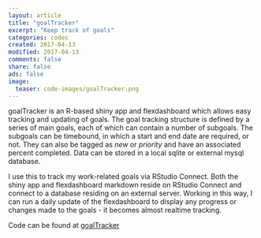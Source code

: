 ```yaml
---
layout: article
title: "goalTracker"
excerpt: "Keep track of goals"
categories: codes
created: 2017-04-13
modified: 2017-04-13
comments: false
share: false
ads: false
image: 
  teaser: code-images/goalTracker.png
---
```


goalTracker is an R-based shiny app and flexdashboard which allows easy tracking and updating of goals.  The goal tracking structure is defined by a series of main goals, each of which can contain a number of subgoals. The subgoals can be timebound, in which a start and end date are required, or not. They can also be tagged as *new* or *priority* and have an associated percent completed.  Data can be stored in a local sqlite or external mysql database.  

I use this to track my work-related goals via RStudio Connect. Both the shiny app and flexdashboard markdown reside on RStudio Connect and connect to a database residing on an external server.  Working in this way, I can run a daily update of the flexdashboard to display any progress or changes made to the goals - it becomes almost realtime tracking. 

Code can be found at [goalTracker](https://github.com/harveyl888/goalTracker)

